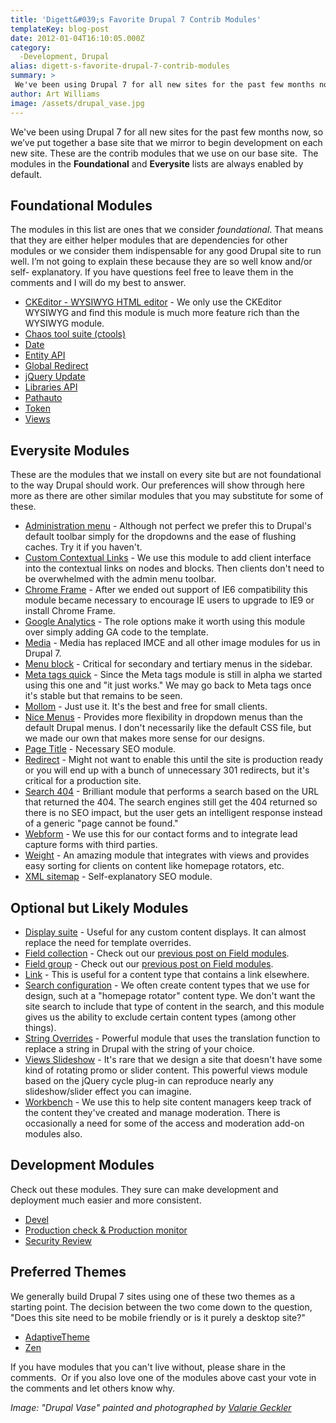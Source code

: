 ```yaml
---
title: 'Digett&#039;s Favorite Drupal 7 Contrib Modules'
templateKey: blog-post
date: 2012-01-04T16:10:05.000Z
category: 
  -Development, Drupal
alias: digett-s-favorite-drupal-7-contrib-modules
summary: > 
 We've been using Drupal 7 for all new sites for the past few months now, so we’ve put together a base site that we mirror to begin development on each new site. These are the contrib modules that we use on our base site.  The modules in the Foundational and Everysite lists are always enabled by default.
author: Art Williams
image: /assets/drupal_vase.jpg
---
```


We've been using Drupal 7 for all new sites for the past few months now, so we’ve put together a base site that we mirror to begin development on each new site. These are the contrib modules that we use on our base site.  The modules in the **Foundational** and **Everysite** lists are always enabled by default.

Foundational Modules
--------------------

The modules in this list are ones that we consider _foundational_. That means that they are either helper modules that are dependencies for other modules or we consider them indispensable for any good Drupal site to run well. I’m not going to explain these because they are so well know and/or self- explanatory. If you have questions feel free to leave them in the comments and I will do my best to answer.

*   [CKEditor - WYSIWYG HTML editor](https://www.drupal.org/project/ckeditor) - We only use the CKEditor WYSIWYG and find this module is much more feature rich than the WYSIWYG module.
*   [Chaos tool suite (ctools)](https://www.drupal.org/project/ctools)
*   [Date](https://www.drupal.org/project/date)
*   [Entity API](https://www.drupal.org/project/entity)
*   [Global Redirect](https://www.drupal.org/project/globalredirect)
*   [jQuery Update](https://www.drupal.org/project/jquery_update)
*   [Libraries API](https://www.drupal.org/project/libraries)
*   [Pathauto](https://www.drupal.org/project/pathauto)
*   [Token](https://www.drupal.org/project/token)
*   [Views](https://www.drupal.org/project/views)

Everysite Modules
-----------------

These are the modules that we install on every site but are not foundational to the way Drupal should work. Our preferences will show through here more as there are other similar modules that you may substitute for some of these.

*   [Administration menu](https://www.drupal.org/project/admin_menu) - Although not perfect we prefer this to Drupal's default toolbar simply for the dropdowns and the ease of flushing caches. Try it if you haven't.
*   [Custom Contextual Links](https://www.drupal.org/project/ccl) - We use this module to add client interface into the contextual links on nodes and blocks. Then clients don't need to be overwhelmed with the admin menu toolbar.
*   [Chrome Frame](https://www.drupal.org/project/chrome_frame) - After we ended out support of IE6 compatibility this module became necessary to encourage IE users to upgrade to IE9 or install Chrome Frame.
*   [Google Analytics](https://www.drupal.org/project/google_analytics) - The role options make it worth using this module over simply adding GA code to the template.
*   [Media](https://www.drupal.org/project/media) - Media has replaced IMCE and all other image modules for us in Drupal 7.
*   [Menu block](https://www.drupal.org/project/menu_block) - Critical for secondary and tertiary menus in the sidebar.
*   [Meta tags quick](https://www.drupal.org/project/metatags_quick) - Since the Meta tags module is still in alpha we started using this one and "it just works." We may go back to Meta tags once it's stable but that remains to be seen.
*   [Mollom](https://www.drupal.org/project/mollom) - Just use it. It's the best and free for small clients.
*   [Nice Menus](https://www.drupal.org/project/nice_menus) - Provides more flexibility in dropdown menus than the default Drupal menus. I don't necessarily like the default CSS file, but we made our own that makes more sense for our designs.
*   [Page Title](https://www.drupal.org/project/page_title) - Necessary SEO module.
*   [Redirect](https://www.drupal.org/project/redirect) - Might not want to enable this until the site is production ready or you will end up with a bunch of unnecessary 301 redirects, but it's critical for a production site.
*   [Search 404](https://www.drupal.org/project/search404) - Brilliant module that performs a search based on the URL that returned the 404. The search engines still get the 404 returned so there is no SEO impact, but the user gets an intelligent response instead of a generic "page cannot be found."
*   [Webform](https://www.drupal.org/project/webform) - We use this for our contact forms and to integrate lead capture forms with third parties.
*   [Weight](https://www.drupal.org/project/weight) - An amazing module that integrates with views and provides easy sorting for clients on content like homepage rotators, etc.
*   [XML sitemap](https://www.drupal.org/project/xmlsitemap) - Self-explanatory SEO module.

Optional but Likely Modules
---------------------------

*   [Display suite](https://www.drupal.org/project/ds) - Useful for any custom content displays. It can almost replace the need for template overrides.
*   [Field collection](https://www.drupal.org/project/field_collection) - Check out our [previous post on Field modules](/blog/12/21/2011/5-fields-modules-drupal-7).
*   [Field group](https://www.drupal.org/project/field_group) - Check out our [previous post on Field modules](/blog/12/21/2011/5-fields-modules-drupal-7).
*   [Link](https://www.drupal.org/project/link) - This is useful for a content type that contains a link elsewhere.
*   [Search configuration](https://www.drupal.org/project/search_config) - We often create content types that we use for design, such at a "homepage rotator" content type. We don't want the site search to include that type of content in the search, and this module gives us the ability to exclude certain content types (among other things).
*   [String Overrides](https://www.drupal.org/project/stringoverrides) - Powerful module that uses the translation function to replace a string in Drupal with the string of your choice.
*   [Views Slideshow](https://www.drupal.org/project/views_slideshow) - It's rare that we design a site that doesn't have some kind of rotating promo or slider content. This powerful views module based on the jQuery cycle plug-in can reproduce nearly any slideshow/slider effect you can imagine.
*   [Workbench](https://www.drupal.org/project/workbench) - We use this to help site content managers keep track of the content they've created and manage moderation. There is occasionally a need for some of the access and moderation add-on modules also.

Development Modules
-------------------

Check out these modules. They sure can make development and deployment much easier and more consistent.

*   [Devel](https://www.drupal.org/project/devel)
*   [Production check & Production monitor](https://www.drupal.org/project/prod_check)
*   [Security Review](https://www.drupal.org/project/security_review)

Preferred Themes
----------------

We generally build Drupal 7 sites using one of these two themes as a starting point. The decision between the two come down to the question, "Does this site need to be mobile friendly or is it purely a desktop site?"

*   [AdaptiveTheme](https://www.drupal.org/project/adaptivetheme)
*   [Zen](https://www.drupal.org/project/zen)

If you have modules that you can't live without, please share in the comments.  Or if you also love one of the modules above cast your vote in the comments and let others know why.

_Image: "Drupal Vase" painted and photographed by [Valarie Geckler](/who-we-are/key-players)_